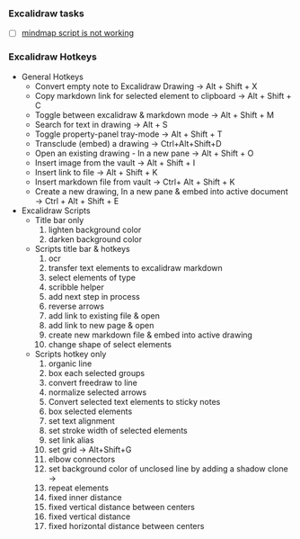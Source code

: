 ### Excalidraw tasks
- [ ] [mindmap script is not working](https://zsviczian.github.io/obsidian-excalidraw-plugin/Examples/templater_mindmap.html)


### Excalidraw Hotkeys


- General Hotkeys
	- Convert empty note to Excalidraw Drawing → Alt + Shift + X
	- Copy markdown link for selected element to clipboard → Alt + Shift + C 
	- Toggle between excalidraw & markdown mode → Alt + Shift + M 
	- Search for text in drawing → Alt + S 
	- Toggle property-panel tray-mode → Alt + Shift + T 
	- Transclude (embed) a drawing → Ctrl+Alt+Shift+D
	- Open an existing drawing - In a new pane → Alt + Shift + O 
	- Insert image from the vault → Alt + Shift + I 
	- Insert link to file → Alt + Shift + K 
	- Insert markdown file from vault → Ctrl+ Alt + Shift + K 
	- Create a new drawing, In a new pane & embed into active document → Ctrl + Alt + Shift + E 
- Excalidraw Scripts
	- Title bar only
		1. lighten background color 
		2. darken background color 
	- Scripts title bar & hotkeys
		1. ocr 
		2. transfer text elements to excalidraw markdown
		3. select elements of type
		4. scribble helper
		5. add next step in process
		6. reverse arrows
		7. add link to existing file & open
		8. add link to new page & open
		9. create new markdown file & embed into active drawing
		10. change shape of select elements
	- Scripts hotkey only
		1. organic line
		2. box each selected groups
		3. convert freedraw to line
		4. normalize selected arrows
		5. Convert selected text elements to sticky notes
		6. box selected elements
		7. set text alignment
		8. set stroke width of selected elements
		9. set link alias
		10. set grid → Alt+Shift+G
		11. elbow connectors
		12. set background color of unclosed line by adding a shadow clone → 
		13. repeat elements
		14. fixed inner distance
		15. fixed vertical distance between centers
		16. fixed vertical distance
		17. fixed horizontal distance between centers


